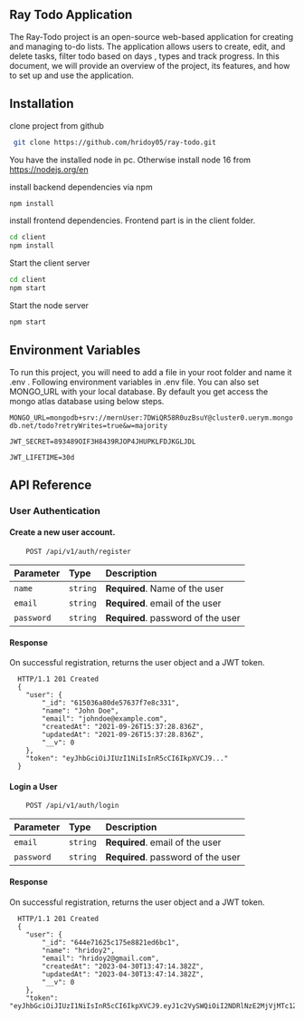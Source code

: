 ## Ray Todo Application

The Ray-Todo project is an open-source web-based application for creating and managing to-do lists. The application allows users to create, edit, and delete tasks, filter todo based on days , types and track progress. In this document, we will provide an overview of the project, its features, and how to set up and use the application.

## Installation

clone project from github

```bash
 git clone https://github.com/hridoy05/ray-todo.git
```

You have the installed node in pc. Otherwise install node 16 from https://nodejs.org/en

install backend dependencies via npm

```bash
npm install
```

install frontend dependencies. Frontend part is in the client folder.

```bash
cd client
npm install
```

Start the client server

```bash
cd client
npm start
```

Start the node server

```bash
npm start
```

## Environment Variables

To run this project, you will need to add a file in your root folder and name it .env . Following environment variables in .env file. You can also set MONGO_URL with your local database. By default you get access the mongo atlas database using below steps.

`MONGO_URL=mongodb+srv://mernUser:7DWiQR58R0uzBsuY@cluster0.uerym.mongodb.net/todo?retryWrites=true&w=majority`

`JWT_SECRET=893489OIF3H8439RJOP4JHUPKLFDJKGLJDL`

`JWT_LIFETIME=30d`

## API Reference

### User Authentication

#### Create a new user account.

```http
    POST /api/v1/auth/register

```

| Parameter  | Type     | Description                        |
| :--------- | :------- | :--------------------------------- |
| `name`     | `string` | **Required**. Name of the user     |
| `email`    | `string` | **Required**. email of the user    |
| `password` | `string` | **Required**. password of the user |

#### Response

On successful registration, returns the user object and a JWT token.

```
  HTTP/1.1 201 Created
  {
    "user": {
        "_id": "615036a80de57637f7e8c331",
        "name": "John Doe",
        "email": "johndoe@example.com",
        "createdAt": "2021-09-26T15:37:28.836Z",
        "updatedAt": "2021-09-26T15:37:28.836Z",
        "__v": 0
    },
    "token": "eyJhbGciOiJIUzI1NiIsInR5cCI6IkpXVCJ9..."
  }

```

#### Login a User

```http
    POST /api/v1/auth/login

```

| Parameter  | Type     | Description                        |
| :--------- | :------- | :--------------------------------- |
| `email`    | `string` | **Required**. email of the user    |
| `password` | `string` | **Required**. password of the user |

#### Response

On successful registration, returns the user object and a JWT token.

```
  HTTP/1.1 201 Created
  {
    "user": {
        "_id": "644e71625c175e8821ed6bc1",
        "name": "hridoy2",
        "email": "hridoy2@gmail.com",
        "createdAt": "2023-04-30T13:47:14.382Z",
        "updatedAt": "2023-04-30T13:47:14.382Z",
        "__v": 0
    },
    "token": "eyJhbGciOiJIUzI1NiIsInR5cCI6IkpXVCJ9.eyJ1c2VySWQiOiI2NDRlNzE2MjVjMTc1ZTg4MjFlZDZiYzEiLCJpYXQiOjE2ODI4NjI1NzksImV4cCI6MTY4NTQ1NDU3OX0.

```
